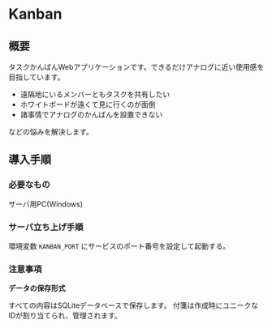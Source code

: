 # Kanban

## 概要

タスクかんばんWebアプリケーションです。できるだけアナログに近い使用感を目指しています。

- 遠隔地にいるメンバーともタスクを共有したい
- ホワイトボードが遠くて見に行くのが面倒
- 諸事情でアナログのかんばんを設置できない

などの悩みを解決します。

## 導入手順

### 必要なもの

サーバ用PC(Windows)

### サーバ立ち上げ手順

環境変数 `KANBAN_PORT` にサービスのポート番号を設定して起動する。

### 注意事項

**データの保存形式**

すべての内容はSQLiteデータベースで保存します。
付箋は作成時にユニークなIDが割り当てられ、管理されます。
